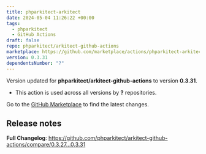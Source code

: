 ```yaml
---
title: phparkitect-arkitect
date: 2024-05-04 11:26:22 +00:00
tags:
  - phparkitect
  - GitHub Actions
draft: false
repo: phparkitect/arkitect-github-actions
marketplace: https://github.com/marketplace/actions/phparkitect-arkitect
version: 0.3.31
dependentsNumber: "?"
---
```



Version updated for **phparkitect/arkitect-github-actions** to version **0.3.31**.
- This action is used across all versions by **?** repositories.

Go to the [GitHub Marketplace](https://github.com/marketplace/actions/phparkitect-arkitect) to find the latest changes.

## Release notes

**Full Changelog**: https://github.com/phparkitect/arkitect-github-actions/compare/0.3.27...0.3.31
